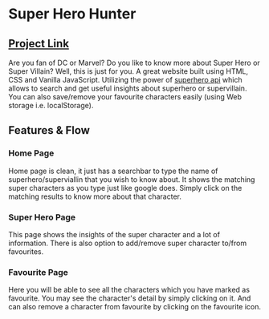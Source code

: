 # Super Hero Hunter

## [Project Link](https://provks.github.io/superhero-hunter/)
Are you fan of DC or Marvel? Do you like to know more about Super Hero or Super Villain? Well, this is just for you. A great website built using HTML, CSS and Vanilla JavaScript. Utilizing the power of [superhero api](https://www.superheroapi.com/) which allows to search and get useful insights about superhero or supervillain. You can also save/remove your favourite characters easily (using Web storage i.e. localStorage).

## Features & Flow

### Home Page
Home page is clean, it just has a searchbar to type the name of superhero/superviallin that you wish to know about. It shows the matching super characters as you type just like google does. Simply click on the matching results to know more about that character.

### Super Hero Page
This page shows the insights of the super character and a lot of information. There is also option to add/remove super character to/from favourites.

### Favourite Page
Here you will be able to see all the characters which you have marked as favourite. You may see the character's detail by simply clicking on it. And can also remove a character from favourite by clicking on the favourite icon.
